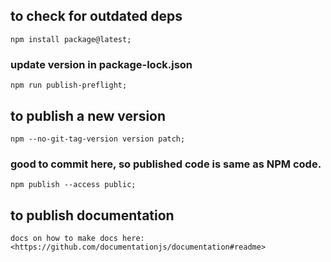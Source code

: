 ## to check for outdated deps

    npm install package@latest;

### update version in package-lock.json

    npm run publish-preflight;

## to publish a new version

    npm --no-git-tag-version version patch;

### good to commit here, so published code is same as NPM code.

    npm publish --access public;

## to publish documentation

    docs on how to make docs here:
    <https://github.com/documentationjs/documentation#readme>
